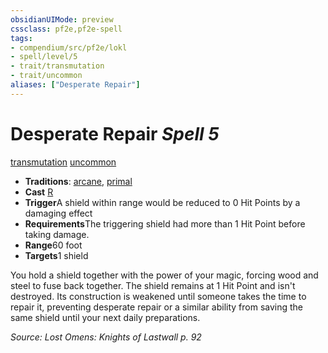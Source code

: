 ```yaml
---
obsidianUIMode: preview
cssclass: pf2e,pf2e-spell
tags:
- compendium/src/pf2e/lokl
- spell/level/5
- trait/transmutation
- trait/uncommon
aliases: ["Desperate Repair"]
---
```

# Desperate Repair *Spell 5*   
[transmutation](/rules/traits/transmutation.md)  [uncommon](/rules/traits/uncommon.md)  

- **Traditions**: [arcane](/rules/traits/arcane.md), [primal](/rules/traits/primal.md)
- **Cast** [R](/rules/core-rulebook/chapter-9-playing-the-game.md#Actions "Reaction") 
- **Trigger**A shield within range would be reduced to 0 Hit Points by a damaging effect
- **Requirements**The triggering shield had more than 1 Hit Point before taking damage.
- **Range**60 foot
- **Targets**1 shield

You hold a shield together with the power of your magic, forcing wood and steel to fuse back together. The shield remains at 1 Hit Point and isn't destroyed. Its construction is weakened until someone takes the time to repair it, preventing desperate repair or a similar ability from saving the same shield until your next daily preparations.

*Source: Lost Omens: Knights of Lastwall p. 92*